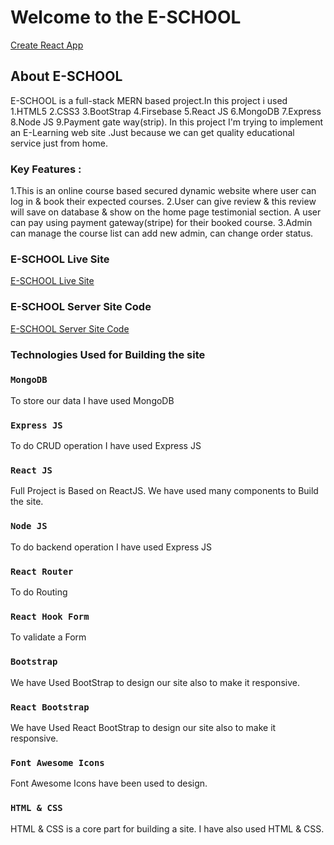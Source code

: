 # Welcome to the E-SCHOOL

[Create React App](https://github.com/facebook/create-react-app)

## About E-SCHOOL
E-SCHOOL is a full-stack MERN based project.In this project i used
1.HTML5
2.CSS3
3.BootStrap
4.Firsebase
5.React JS
6.MongoDB
7.Express
8.Node JS
9.Payment gate way(strip).
In this project I'm trying to implement an E-Learning web site .Just because we can get quality educational service just from home.
<br/>
### Key Features :
1.This is an online course based secured dynamic website where user can log in & book their expected courses.
2.User can give review & this review will save on database & show on the home page testimonial section. A user can pay using payment gateway(stripe) for their booked course.
3.Admin can manage the course list can add new admin, can change order status.



### E-SCHOOL Live Site 


 [E-SCHOOL Live Site](https://e-school2.netlify.app) 
 
 ### E-SCHOOL Server Site Code 


 [E-SCHOOL Server Site Code](https://github.com/Rahat-Minhaj007/e-school-server) 
 
 
 ### Technologies Used for Building the site


### `MongoDB`

To store our data I have used MongoDB


### `Express JS`

To do CRUD operation I have used Express JS 

### `React JS`

Full Project is Based on ReactJS. We have used many components to Build the site.


### `Node JS`

To do backend operation I have used Express JS 


### `React Router`

To do Routing

### `React Hook Form`

To validate a Form


### `Bootstrap`

We have Used BootStrap to design our site also to make it responsive.

### `React Bootstrap`

We have Used React BootStrap to design our site also to make it responsive.

### `Font Awesome Icons`

Font Awesome Icons have been used to design.

### `HTML & CSS`

HTML & CSS is a core part for building a site. I have also used HTML & CSS.


